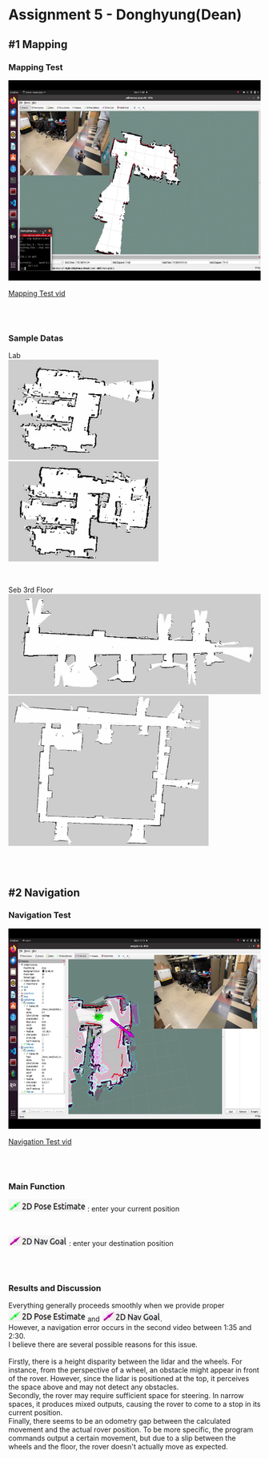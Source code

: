 # Assignment 5 - Donghyung(Dean)

## #1 Mapping
### Mapping Test  
<img src="./images/mapping.png" width="700" height="400"/>

[Mapping Test vid](https://youtu.be/trhHgOyOMUs)

<br/><br/>

### Sample Datas  
Lab  
<img src="./images/1.jpg" width="300" height="200"/><img src="./images/2.jpg" width="300" height="200"/>

<br/>

Seb 3rd Floor  
<img src="./images/3.jpg" width="600" height="200"/>  
<img src="./images/4.jpg" width="400" height="300"/>  

<br/><br/>

## #2 Navigation

### Navigation Test  
<img src="./images/navigation.png" width="700" height="400"/>

[Navigation Test vid](https://youtu.be/-R1TFmbU0J0)

<br/><br/>

### Main Function
<img src="./images/6.png"/> : enter your current position

<br/>

<img src="./images/7.png"/> : enter your destination position

<br/><br/>

### Results and Discussion
Everything generally proceeds smoothly when we provide proper <img src="./images/6.png"/> and <img src="./images/7.png"/>.  
However, a navigation error occurs in the second video between 1:35 and 2:30.  
I believe there are several possible reasons for this issue.  
<br/>
Firstly, there is a height disparity between the lidar and the wheels. For instance, from the perspective of a wheel, an obstacle might appear in front of the rover. However, since the lidar is positioned at the top, it perceives the space above and may not detect any obstacles.
<br/>
Secondly, the rover may require sufficient space for steering. In narrow spaces, it produces mixed outputs, causing the rover to come to a stop in its current position.
<br/>
Finally, there seems to be an odometry gap between the calculated movement and the actual rover position. To be more specific, the program commands output a certain movement, but due to a slip between the wheels and the floor, the rover doesn't actually move as expected.

<br/><br/>
